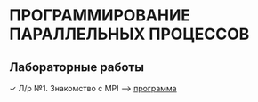 # ПРОГРАММИРОВАНИЕ ПАРАЛЛЕЛЬНЫХ ПРОЦЕССОВ
## Лабораторные работы
✓ Л/р №1. Знакомство с MPI --> [программа](https://github.com/ONDubovickaya/bmstu-ppp/blob/main/labs/lab1-hello/mpi_hello.c) <br />
